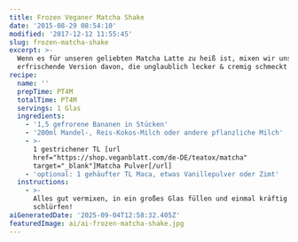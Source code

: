 ```yaml
---
title: Frozen Veganer Matcha Shake
date: '2015-08-29 08:54:10'
modified: '2017-12-12 11:55:45'
slug: frozen-matcha-shake
excerpt: >-
  Wenn es für unseren geliebten Matcha Latte zu heiß ist, mixen wir uns eine
  erfrischende Version davon, die unglaublich lecker & cremig schmeckt!
recipe:
  name: ''
  prepTime: PT4M
  totalTime: PT4M
  servings: 1 Glas
  ingredients:
    - '1,5 gefrorene Bananen in Stücken'
    - '200ml Mandel-, Reis-Kokos-Milch oder andere pflanzliche Milch'
    - >-
      1 gestrichener TL [url
      href="https://shop.veganblatt.com/de-DE/teatox/matcha"
      target="_blank"]Matcha Pulver[/url]
    - 'optional: 1 gehäufter TL Maca, etwas Vanillepulver oder Zimt'
  instructions:
    - >-
      Alles gut vermixen, in ein großes Glas füllen und einmal kräftig
      schlürfen!
aiGeneratedDate: '2025-09-04T12:58:32.405Z'
featuredImage: ai/ai-frozen-matcha-shake.jpg
---
```


[<!-- Image removed (no copyright): frozen-matcha-1-640x416.jpg -->](https://www.veganblatt.com/i/frozen-matcha-1.jpg)
